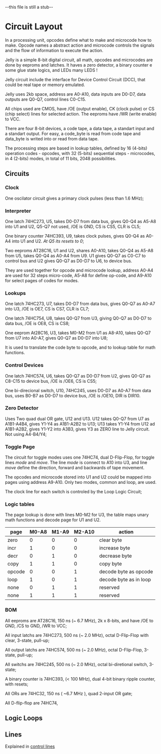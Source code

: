 --this file is still a stub--

# Circuit Layout

In a processing unit, opcodes define what to make and microcode how to make. Opcode names a abstract action and microcode controls the signals and the flow of information to execute the action.

Jelly is a simple 8-bit digital circuit, all math, opcodes and microcodes are done by eeproms and latches. It haves a zero detector, a binary counter e some glue state logics, and LEDs many LEDS ! 

Jelly circuit include the interface for Device Control Circuit (DCC), that could be real tape or memory emulated.

Jelly uses 2kb space, address are A0-A10, data inputs are D0-D7, data outputs are Q0-Q7, control lines C0-C15. 

All chips used are CMOS, have /OE (output enable), CK (clock pulse) or CS (chip select) lines for selected action. The eeproms have /WR (write enable) to VCC.

There are four 8-bit devices, a code tape, a data tape, a standart input and a standart output. For easy, a code_byte is read from code tape and data_byte is writed into or read from data tape.

The processing steps are  based in lookup tables, defined by 16 (4-bits) operation codes - opcodes, with 32 (5-bits) sequential steps - microcodes, in 4 (2-bits) modes, in total of 11 bits, 2048 possibilities.

## Circuits

### Clock

One oscilator circuit gives a primary clock pulses (less than 1.6 MHz); 

### Interpreter 

One latch 74HC273, U5, takes D0-D7 from data bus, gives Q0-Q4 as A5-A8 into U1 and U2, Q5-Q7 not used, /OE is GND, CS is CS5, CLR is CL5;

One binary counter 74HC393, U9, takes clock pulses, gives Q0-Q4 as A0-A4 into U1 and U2. _At Q5 its resets to 0_;

Two eeproms AT28C16, U1 and U2, shares A0-A10, takes Q0-Q4 as A5-A8 from U5, takes Q0-Q4 as A0-A4 from U9. U1 gives Q0-Q7 as C0-C7 to control bus and U2 gives Q0-Q7 as D0-D7 to U6, to device bus. 

They are used together for opcode and microcode lookup, address A0-A4 are used for 32 steps micro-code, A5-A8 for define op-code, and A9-A10 for select pages of codes for modes.

### Lookups

One latch 74HC273, U7, takes D0-D7 from data bus, gives Q0-Q7 as A0-A7 into U3, /OE is OE7, CS is CS7, CLR is CL7;

One latch 74HC754, U8, takes Q0-Q7 from U3, giving Q0-Q7 as D0-D7 to data bus, /OE is OE8, CS is CS8;

One eeprom At28C16, U3, takes M0-M2 from U1 as A8-A10, takes Q0-Q7 from U7 into A0-A7, gives Q0-Q7 as D0-D7 into U8; 

It is used to translate the code byte to opcode, and to lookup table for math functions.

### Control Devices

One latch 74HC574, U6, takes Q0-Q7 as D0-D7 from U2, gives Q0-Q7 as C8-C15 to device bus, /OE is /OE6, CS is CS5;

One bi-direcional switch, U10, 74HC245, uses D0-D7 as A0-A7 from data bus, uses B0-B7 as D0-D7 to device bus, /OE is /OE10, DIR is DIR10.

### Zero Detector

Uses Two quad dual OR gate, U12 and U13. U12 takes Q0-Q7 from U7 as A1B1-A4B4, gives Y1-Y4 as A1B1-A2B2 to U13; U13
takes Y1-Y4 from U12 ad A1B1-A2B2, gives Y1-Y2 into A3B3, gives Y3 as ZERO line to Jelly circuit. Not using A4-B4/Y4;

### Toggle Page

The circuit for toggle modes uses one 74HC74, dual D-Flip-Flop, for toggle lines _mode_ and _move_. The line _mode_ is connect to A10 into U3, and line _move_ define the direction, forward and backwards of tape movement.

The opcodes and microcode stored into U1 and U2 could be mapped into pages using address A9-A10. Only two modes, common and loop, are used. 

The clock line for each switch is controled by the Loop Logic Circuit;

### Logic tables

The page lookup is done with lines M0-M2 for U3, the table maps unary math functions and decode page for U1 and U2.  

| page | M0-A8 | M1-A9 | M2-A10 | action |
| ---- | ----- | ----- | ------ | ----- |
| zero | 0 | 0 | 0 | clear byte |
| incr | 1 | 0 | 0 | increase byte |
| decr | 0 | 1 | 0 | decrease byte |
| copy | 1 | 1 | 0 | copy byte |
| opcode | 0 | 0 | 1 | decode byte as opcode |
| loop | 1 | 0 | 1 | decode byte as in loop |
| none | 0 | 1 | 1 | reserved |
| none | 1 | 1 | 1 | reserved |

### BOM

All eeproms are AT28C16, 150 ns (~ 6.7 MHz), 2k x 8-bits, and have /OE to GND, /CS to GND, /WR to VCC;

All input latchs are 74HC273, 500 ns (~ 2.0 MHz), octal D-Flip-Flop with clear, 3-state, pull-up;

All output latchs are 74HC574, 500 ns (~ 2.0 MHz), octal D-Flip-Flop, 3-state, pull-up;

All switchs are 74HC245, 500 ns (~ 2.0 MHz), octal bi-diretional switch, 3-state;

A binary counter is 74HC393, (< 100 MHz), dual 4-bit binary ripple counter, with resets;

All ORs are 74HC32, 150 ns ( ~6.7 MHz ), quad 2-input OR gate;

All D-flip-flop are 74HC74, 

## Logic Loops

## Lines

Explained in [control lines](documents/ControlLines.md)

